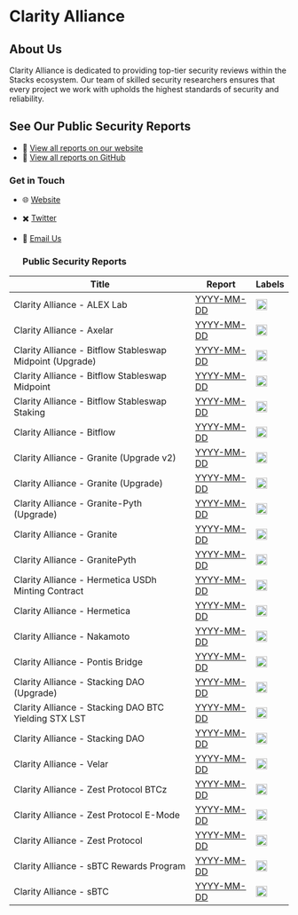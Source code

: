 # Clarity Alliance

## About Us
Clarity Alliance is dedicated to providing top-tier security reviews within the Stacks ecosystem. Our team of skilled security researchers ensures that every project we work with upholds the highest standards of security and reliability.

## See Our Public Security Reports
- 📑 [View all reports on our website](https://www.clarityalliance.org/reports)
- 📄 [View all reports on GitHub](https://github.com/Clarity-Alliance/audits)

### Get in Touch
- 🌐 [Website](https://www.clarityalliance.org)
- ✖️ [Twitter](https://x.com/ClarAllianceSTX)
- 📧 [Email Us](mailto:contact@clarityalliance.org)

  ### Public Security Reports

| Title                                               | Report                                                                                                      | Labels                                                                                     |
| --------------------------------------------------- | ----------------------------------------------------------------------------------------------------------- | ------------------------------------------------------------------------------------------ |
| Clarity Alliance - ALEX Lab                         | [YYYY-MM-DD](https://clarity-alliance.github.io/audits/Clarity%20Alliance%20-%20ALEX%20Lab.pdf)            | <img height="20" src="https://img.shields.io/badge/-   Clarity   -63698d?style=flat" />   |
| Clarity Alliance - Axelar                           | [YYYY-MM-DD](https://clarity-alliance.github.io/audits/Clarity%20Alliance%20-%20Axelar.pdf)                | <img height="20" src="https://img.shields.io/badge/-   Clarity   -63698d?style=flat" />   |
| Clarity Alliance - Bitflow Stableswap Midpoint (Upgrade) | [YYYY-MM-DD](https://clarity-alliance.github.io/audits/Clarity%20Alliance%20-%20Bitflow%20Stableswap%20Midpoint%20(Upgrade).pdf) | <img height="20" src="https://img.shields.io/badge/-   Clarity   -63698d?style=flat" />   |
| Clarity Alliance - Bitflow Stableswap Midpoint      | [YYYY-MM-DD](https://clarity-alliance.github.io/audits/Clarity%20Alliance%20-%20Bitflow%20Stableswap%20Midpoint.pdf) | <img height="20" src="https://img.shields.io/badge/-   Clarity   -63698d?style=flat" />   |
| Clarity Alliance - Bitflow Stableswap Staking       | [YYYY-MM-DD](https://clarity-alliance.github.io/audits/Clarity%20Alliance%20-%20Bitflow%20Stableswap%20Staking.pdf) | <img height="20" src="https://img.shields.io/badge/-   Clarity   -63698d?style=flat" />   |
| Clarity Alliance - Bitflow                          | [YYYY-MM-DD](https://clarity-alliance.github.io/audits/Clarity%20Alliance%20-%20Bitflow.pdf)               | <img height="20" src="https://img.shields.io/badge/-   Clarity   -63698d?style=flat" />   |
| Clarity Alliance - Granite (Upgrade v2)             | [YYYY-MM-DD](https://clarity-alliance.github.io/audits/Clarity%20Alliance%20-%20Granite%20(Upgrade%20v2).pdf) | <img height="20" src="https://img.shields.io/badge/-   Clarity   -63698d?style=flat" />   |
| Clarity Alliance - Granite (Upgrade)                | [YYYY-MM-DD](https://clarity-alliance.github.io/audits/Clarity%20Alliance%20-%20Granite%20(Upgrade).pdf)   | <img height="20" src="https://img.shields.io/badge/-   Clarity   -63698d?style=flat" />   |
| Clarity Alliance - Granite-Pyth (Upgrade)           | [YYYY-MM-DD](https://clarity-alliance.github.io/audits/Clarity%20Alliance%20-%20Granite-Pyth%20(Upgrade).pdf) | <img height="20" src="https://img.shields.io/badge/-   Clarity   -63698d?style=flat" />   |
| Clarity Alliance - Granite                           | [YYYY-MM-DD](https://clarity-alliance.github.io/audits/Clarity%20Alliance%20-%20Granite.pdf)               | <img height="20" src="https://img.shields.io/badge/-   Clarity   -63698d?style=flat" />   |
| Clarity Alliance - GranitePyth                      | [YYYY-MM-DD](https://clarity-alliance.github.io/audits/Clarity%20Alliance%20-%20GranitePyth.pdf)           | <img height="20" src="https://img.shields.io/badge/-   Clarity   -63698d?style=flat" />   |
| Clarity Alliance - Hermetica USDh Minting Contract  | [YYYY-MM-DD](https://clarity-alliance.github.io/audits/Clarity%20Alliance%20-%20Hermetica%20USDh%20Minting%20Contract.pdf) | <img height="20" src="https://img.shields.io/badge/-   Clarity   -63698d?style=flat" />   |
| Clarity Alliance - Hermetica                        | [YYYY-MM-DD](https://clarity-alliance.github.io/audits/Clarity%20Alliance%20-%20Hermetica.pdf)             | <img height="20" src="https://img.shields.io/badge/-   Clarity   -63698d?style=flat" />   |
| Clarity Alliance - Nakamoto                         | [YYYY-MM-DD](https://clarity-alliance.github.io/audits/Clarity%20Alliance%20-%20Nakamoto.pdf)              | <img height="20" src="https://img.shields.io/badge/-   Clarity   -63698d?style=flat" />   |
| Clarity Alliance - Pontis Bridge                    | [YYYY-MM-DD](https://clarity-alliance.github.io/audits/Clarity%20Alliance%20-%20Pontis%20Bridge.pdf)       | <img height="20" src="https://img.shields.io/badge/-   Clarity   -63698d?style=flat" />   |
| Clarity Alliance - Stacking DAO (Upgrade)           | [YYYY-MM-DD](https://clarity-alliance.github.io/audits/Clarity%20Alliance%20-%20Stacking%20DAO%20(Upgrade).pdf) | <img height="20" src="https://img.shields.io/badge/-   Clarity   -63698d?style=flat" />   |
| Clarity Alliance - Stacking DAO BTC Yielding STX LST| [YYYY-MM-DD](https://clarity-alliance.github.io/audits/Clarity%20Alliance%20-%20Stacking%20DAO%20BTC%20Yielding%20STX%20LST.pdf) | <img height="20" src="https://img.shields.io/badge/-   Clarity   -63698d?style=flat" />   |
| Clarity Alliance - Stacking DAO                     | [YYYY-MM-DD](https://clarity-alliance.github.io/audits/Clarity%20Alliance%20-%20Stacking%20DAO.pdf)        | <img height="20" src="https://img.shields.io/badge/-   Clarity   -63698d?style=flat" />   |
| Clarity Alliance - Velar                            | [YYYY-MM-DD](https://clarity-alliance.github.io/audits/Clarity%20Alliance%20-%20Velar.pdf)                 | <img height="20" src="https://img.shields.io/badge/-   Clarity   -63698d?style=flat" />   |
| Clarity Alliance - Zest Protocol BTCz               | [YYYY-MM-DD](https://clarity-alliance.github.io/audits/Clarity%20Alliance%20-%20Zest%20Protocol%20BTCz.pdf) | <img height="20" src="https://img.shields.io/badge/-   Clarity   -63698d?style=flat" />   |
| Clarity Alliance - Zest Protocol E-Mode             | [YYYY-MM-DD](https://clarity-alliance.github.io/audits/Clarity%20Alliance%20-%20Zest%20Protocol%20E-Mode.pdf) | <img height="20" src="https://img.shields.io/badge/-   Clarity   -63698d?style=flat" />   |
| Clarity Alliance - Zest Protocol                    | [YYYY-MM-DD](https://clarity-alliance.github.io/audits/Clarity%20Alliance%20-%20Zest%20Protocol.pdf)       | <img height="20" src="https://img.shields.io/badge/-   Clarity   -63698d?style=flat" />   |
| Clarity Alliance - sBTC Rewards Program             | [YYYY-MM-DD](https://clarity-alliance.github.io/audits/Clarity%20Alliance%20-%20sBTC%20Rewards%20Program.pdf) | <img height="20" src="https://img.shields.io/badge/-   Clarity   -63698d?style=flat" />   |
| Clarity Alliance - sBTC                             | [YYYY-MM-DD](https://clarity-alliance.github.io/audits/Clarity%20Alliance%20-%20sBTC.pdf)                  | <img height="20" src="https://img.shields.io/badge/-   Clarity   -63698d?style=flat" />   |

